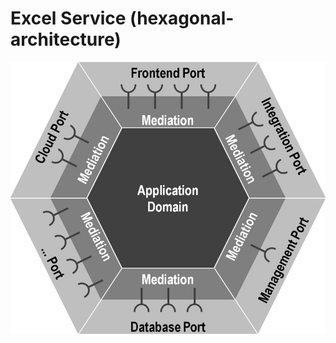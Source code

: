 # Excel Service (hexagonal-architecture)

![Excel Service (hexagonal-architecture)](.hiddenfiles/hexagonal-architecture.png?raw=true "Hexagonal")
